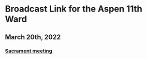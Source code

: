 # Broadcast Link for the Aspen 11th Ward

## March 20th, 2022
### [Sacrament meeting](https://youtu.be/KuO1vVnG9hI) 
